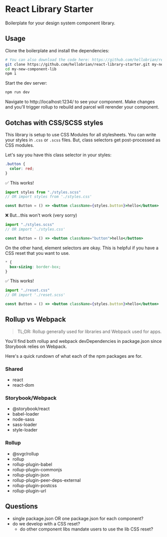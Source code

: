 # React Library Starter

Boilerplate for your design system component library.

## Usage

Clone the boilerplate and install the dependencies:

```sh
# You can also download the code here: https://github.com/hellobrian/react-library-starter
git clone https://github.com/hellobrian/react-library-starter.git my-new-component-lib
cd my-new-component-lib
npm i
```

Start the dev server:

```sh
npm run dev
```

Navigate to http://localhost:1234/ to see your component.
Make changes and you'll trigger rollup to rebuild and parcel will rerender your component.

## Gotchas with CSS/SCSS styles

This library is setup to use CSS Modules for all stylesheets.
You can write your styles in `.css` or `.scss` files.
But, class selectors get post-processed as CSS modules.

Let's say you have this class selector in your styles:

```css
.button {
  color: red;
}
```

✅ This works!

```jsx
import styles from "./styles.scss"
// OR import styles from './styles.css'

const Button = () => <button className={styles.button}>hello</button>
```

❌ But...this won't work (very sorry)

```jsx
import "./styles.scss"
// OR import './styles.css'

const Button = () => <button className="button">hello</button>
```

On the other hand, element selectors are okay. This is helpful if you have a CSS reset that you want to use.

```css
* {
  box-sizing: border-box;
}
```

✅ This works!

```jsx
import "./reset.css"
// OR import './reset.scss'

const Button = () => <button className={styles.button}>hello</button>
```

## Rollup vs Webpack

> TL;DR: Rollup generally used for libraries and Webpack used for apps.

You'll find both rollup and webpack devDependencies in package.json since Storybook relies on Webpack.

Here's a quick rundown of what each of the npm packages are for.

### Shared

- react
- react-dom

### Storybook/Webpack

- @storybook/react
- babel-loader
- node-sass
- sass-loader
- style-loader

### Rollup

- @svgr/rollup
- rollup
- rollup-plugin-babel
- rollup-plugin-commonjs
- rollup-plugin-json
- rollup-plugin-peer-deps-external
- rollup-plugin-postcss
- rollup-plugin-url

## Questions

- single package.json OR one package.json for each component?
- do we develop with a CSS reset?
  - do other component libs mandate users to use the lib CSS reset?

